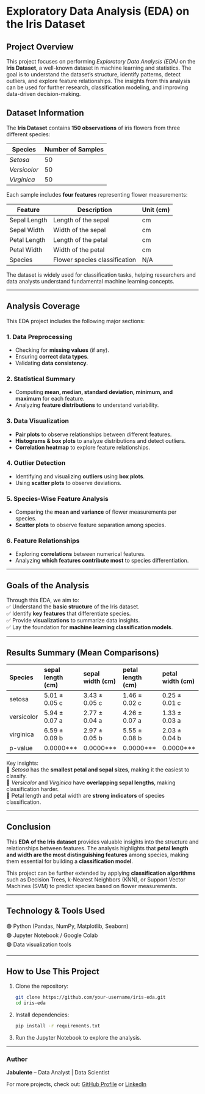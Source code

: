# **Exploratory Data Analysis (EDA) on the Iris Dataset**  

## **Project Overview**  

This project focuses on performing *Exploratory Data Analysis (EDA)* on the **Iris Dataset**, a well-known dataset in machine learning and statistics. The goal is to understand the dataset’s structure, identify patterns, detect outliers, and explore feature relationships. The insights from this analysis can be used for further research, classification modeling, and improving data-driven decision-making.  

## **Dataset Information**  

The **Iris Dataset** contains **150 observations** of iris flowers from three different species:  

| Species      | Number of Samples |
|-------------|------------------|
| *Setosa*    | 50               |
| *Versicolor*| 50               |
| *Virginica* | 50               |

Each sample includes **four features** representing flower measurements:

| Feature         | Description                           | Unit (cm) |
|---------------|-----------------------------------|----------|
| Sepal Length | Length of the sepal | cm |
| Sepal Width  | Width of the sepal  | cm |
| Petal Length | Length of the petal | cm |
| Petal Width  | Width of the petal  | cm |
| Species      | Flower species classification | N/A |

The dataset is widely used for classification tasks, helping researchers and data analysts understand fundamental machine learning concepts.

---

## **Analysis Coverage**  

This EDA project includes the following major sections:  

### **1. Data Preprocessing**
- Checking for **missing values** (if any).
- Ensuring **correct data types**.
- Validating **data consistency**.

### **2. Statistical Summary**
- Computing **mean, median, standard deviation, minimum, and maximum** for each feature.
- Analyzing **feature distributions** to understand variability.

### **3. Data Visualization**
- **Pair plots** to observe relationships between different features.
- **Histograms & box plots** to analyze distributions and detect outliers.
- **Correlation heatmap** to explore feature relationships.

### **4. Outlier Detection**
- Identifying and visualizing **outliers** using **box plots**.
- Using **scatter plots** to observe deviations.

### **5. Species-Wise Feature Analysis**
- Comparing the **mean and variance** of flower measurements per species.
- **Scatter plots** to observe feature separation among species.

### **6. Feature Relationships**
- Exploring **correlations** between numerical features.
- Analyzing **which features contribute most** to species differentiation.

---

## **Goals of the Analysis**  
Through this EDA, we aim to:  
✅ Understand the **basic structure** of the Iris dataset.  
✅ Identify **key features** that differentiate species.  
✅ Provide **visualizations** to summarize data insights.  
✅ Lay the foundation for **machine learning classification models**.

---

## **Results Summary (Mean Comparisons)**  

| Species     | sepal length (cm)   | sepal width (cm)   | petal length (cm)   | petal width (cm)   |
|:-----------|:--------------------|:-------------------|:--------------------|:-------------------|
| setosa     | 5.01 ± 0.05 c       | 3.43 ± 0.05 c      | 1.46 ± 0.02 c       | 0.25 ± 0.01 c      |
| versicolor | 5.94 ± 0.07 a       | 2.77 ± 0.04 a      | 4.26 ± 0.07 a       | 1.33 ± 0.03 a      |
| virginica  | 6.59 ± 0.09 b       | 2.97 ± 0.05 b      | 5.55 ± 0.08 b       | 2.03 ± 0.04 b      |
| p-value    | 0.0000***           | 0.0000***          | 0.0000***           | 0.0000***          |

Key insights:  
🔹 *Setosa* has the **smallest petal and sepal sizes**, making it the easiest to classify.  
🔹 *Versicolor* and *Virginica* have **overlapping sepal lengths**, making classification harder.  
🔹 Petal length and petal width are **strong indicators** of species classification.

---

## **Conclusion**  
This **EDA of the Iris dataset** provides valuable insights into the structure and relationships between features. The analysis highlights that **petal length and width are the most distinguishing features** among species, making them essential for building a **classification model**.  

This project can be further extended by applying **classification algorithms** such as Decision Trees, k-Nearest Neighbors (KNN), or Support Vector Machines (SVM) to predict species based on flower measurements.  

---

## **Technology & Tools Used**  
🟢 Python (Pandas, NumPy, Matplotlib, Seaborn)  
🟢 Jupyter Notebook / Google Colab  
🟢 Data visualization tools  

---

## **How to Use This Project**  
1. Clone the repository:  
   ```bash
   git clone https://github.com/your-username/iris-eda.git
   cd iris-eda
   ```
2. Install dependencies:  
   ```bash
   pip install -r requirements.txt
   ```
3. Run the Jupyter Notebook to explore the analysis.

---

### **Author**  
**Jabulente** – Data Analyst | Data Scientist  

For more projects, check out: [GitHub Profile](#) or [LinkedIn](#)  